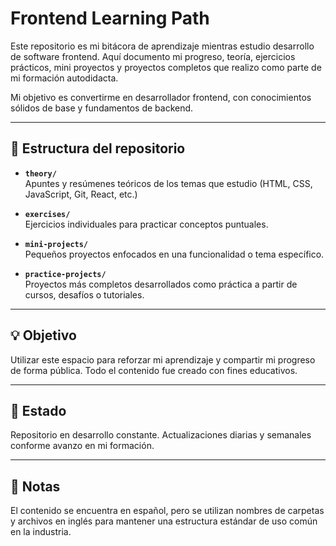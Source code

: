 # Frontend Learning Path

Este repositorio es mi bitácora de aprendizaje mientras estudio desarrollo de software frontend. Aquí documento mi progreso, teoría, ejercicios prácticos, mini proyectos y proyectos completos que realizo como parte de mi formación autodidacta.

Mi objetivo es convertirme en desarrollador frontend, con conocimientos sólidos de base y fundamentos de backend.

---

## 📁 Estructura del repositorio

- **`theory/`**  
  Apuntes y resúmenes teóricos de los temas que estudio (HTML, CSS, JavaScript, Git, React, etc.)

- **`exercises/`**  
  Ejercicios individuales para practicar conceptos puntuales.

- **`mini-projects/`**  
  Pequeños proyectos enfocados en una funcionalidad o tema específico.

- **`practice-projects/`**  
  Proyectos más completos desarrollados como práctica a partir de cursos, desafíos o tutoriales.

---

## 💡 Objetivo

Utilizar este espacio para reforzar mi aprendizaje y compartir mi progreso de forma pública. Todo el contenido fue creado con fines educativos.

---

## 🌱 Estado

Repositorio en desarrollo constante. Actualizaciones diarias y semanales conforme avanzo en mi formación.

---

## 📌 Notas

El contenido se encuentra en español, pero se utilizan nombres de carpetas y archivos en inglés para mantener una estructura estándar de uso común en la industria.
